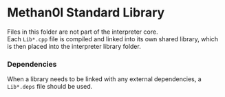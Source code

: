# Methan0l Standard Library

Files in this folder are not part of the interpreter core.  
Each `Lib*.cpp` file is compiled and linked into its own shared library, which is then placed into the interpreter library folder.  


### Dependencies

When a library needs to be linked with any external dependencies, a `Lib*.deps` file should be used.